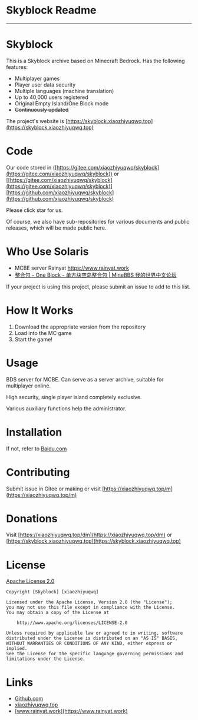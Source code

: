 # Skyblock Readme

---

# Skyblock

This is a Skyblock archive based on Minecraft Bedrock. Has the following features:

- Multiplayer games
- Player user data security
- Multiple languages (machine translation)
- Up to 40,000 users registered
- Original Empty Island/One Block mode
- ~~Continuously updated~~

The project's website is [https://skyblock.xiaozhiyuqwq.top](https://skyblock.xiaozhiyuqwq.top)

# Code

Our code stored in ([https://gitee.com/xiaozhiyuqwq/skyblock](https://gitee.com/xiaozhiyuqwq/skyblock)) or [[https://gitee.com/xiaozhiyuqwq/skyblock](https://gitee.com/xiaozhiyuqwq/skyblock)] [https://github.com/xiaozhiyuqwq/skyblock](https://github.com/xiaozhiyuqwq/skyblock)

Please click star for us.

Of course, we also have sub-repositories for various documents and public releases, which will be made public here.

# Who Use Solaris

- MCBE server Rainyat https://www.rainyat.work
- [整合包 - One Block - 单方块空岛整合包 | MineBBS 我的世界中文论坛](https://www.minebbs.com/resources/one-block.3554/)

If your project is using this project, please submit an issue to add to this list.

# How It Works

1. Download the appropriate version from the repository
2. Load into the MC game
3. Start the game!

# Usage

BDS server for MCBE. Can serve as a server archive, suitable for multiplayer online.

High security, single player island completely exclusive.

Various auxiliary functions help the administrator.

# Installation

If not, refer to [Baidu.com](http://Baidu.com)

# Contributing

Submit issue in Gitee or making or visit [https://xiaozhiyuqwq.top/m](https://xiaozhiyuqwq.top/m)

# **Donations**

Visit [https://xiaozhiyuqwq.top/dm](https://xiaozhiyuqwq.top/dm) or [https://skyblock.xiaozhiyuqwq.top](https://skyblock.xiaozhiyuqwq.top)

# License

[Apache License 2.0](https://www.apache.org/licenses/LICENSE-2.0.html)

```纯文本
Copyright [Skyblock] [xiaozhiyuqwq]

Licensed under the Apache License, Version 2.0 (the "License");
you may not use this file except in compliance with the License.
You may obtain a copy of the License at

    http://www.apache.org/licenses/LICENSE-2.0

Unless required by applicable law or agreed to in writing, software
distributed under the License is distributed on an "AS IS" BASIS,
WITHOUT WARRANTIES OR CONDITIONS OF ANY KIND, either express or implied.
See the License for the specific language governing permissions and
limitations under the License.
```


# Links

- [Github.com](https://www.github.com/)
- [xiaozhiyuqwq.top](https://xiaozhiyuqwq.top)
- [www.rainyat.work](https://www.rainyat.work)

